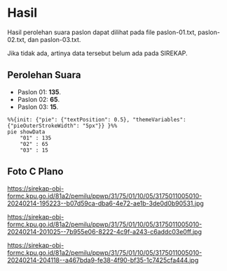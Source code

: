 # Hasil

Hasil perolehan suara paslon dapat dilihat pada file paslon-01.txt, paslon-02.txt, dan paslon-03.txt.

Jika tidak ada, artinya data tersebut belum ada pada SIREKAP.

## Perolehan Suara

 * Paslon 01: **135**.
 * Paslon 02: **65**.
 * Paslon 03: **15**.

```mermaid
%%{init: {"pie": {"textPosition": 0.5}, "themeVariables": {"pieOuterStrokeWidth": "5px"}} }%%
pie showData
    "01" : 135
    "02" : 65
    "03" : 15
```
## Foto C Plano

https://sirekap-obj-formc.kpu.go.id/81a2/pemilu/ppwp/31/75/01/10/05/3175011005010-20240214-195223--b07d59ca-dba6-4e72-ae1b-3de0d0b90531.jpg

https://sirekap-obj-formc.kpu.go.id/81a2/pemilu/ppwp/31/75/01/10/05/3175011005010-20240214-201025--7b955e06-8222-4c9f-a243-c6addc03e0ff.jpg

https://sirekap-obj-formc.kpu.go.id/81a2/pemilu/ppwp/31/75/01/10/05/3175011005010-20240214-204118--a467bda9-fe38-4f90-bf35-1c7425cfa444.jpg

